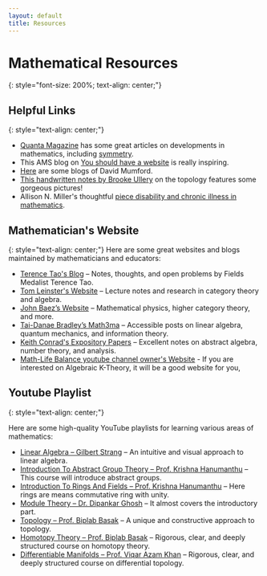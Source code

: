 ```yaml
---
layout: default
title: Resources
---
```


# Mathematical Resources
{: style="font-size: 200%; text-align: center;"}

## Helpful Links
{: style="text-align: center;"}

 - [Quanta Magazine](https://www.quantamagazine.org/mathematics/) has some great articles on developments in mathematics, including [symmetry](https://www.quantamagazine.org/symmetry-algebra-and-the-monster-20170817/).
 - This AMS blog on [You should have a website](https://blogs.ams.org/mathgradblog/) is really inspiring.
 - [Here](https://www.dam.brown.edu/people/mumford/blog.html) are some blogs of David Mumford.
 - [This handwritten notes by Brooke Ullery](https://people.math.harvard.edu/~bullery/math131/) on the topology features some gorgeous pictures!
 - Allison N. Miller's thoughtful [piece disability and chronic illness in mathematics](https://blogs.ams.org/inclusionexclusion/2021/08/23/on-disability-and-chronic-illness-in-mathematics/).

## Mathematician's Website
{: style="text-align: center;"}
Here are some great websites and blogs maintained by mathematicians and educators:

- [Terence Tao's Blog](https://www.math.ucla.edu/~tao/) – Notes, thoughts, and open problems by Fields Medalist Terence Tao.
- [Tom Leinster's Website](https://www.maths.ed.ac.uk/~tl/) – Lecture notes and research in category theory and algebra.
- [John Baez’s Website](https://math.ucr.edu/home/baez/) – Mathematical physics, higher category theory, and more.
- [Tai-Danae Bradley’s Math3ma](https://www.math3ma.com/) – Accessible posts on linear algebra, quantum mechanics, and information theory.
- [Keith Conrad's Expository Papers](https://kconrad.math.uconn.edu/blurbs/) – Excellent notes on abstract algebra, number theory, and analysis.
- [Math-Life Balance youtube channel owner's Website](https://www.muramatik.com/) - If you are interested on Algebraic K-Theory, it will be a good website for you,

## Youtube Playlist
{: style="text-align: center;"}

Here are some high-quality YouTube playlists for learning various areas of mathematics:

- [Linear Algebra – Gilbert Strang](https://www.youtube.com/watch?v=hNDFwVVKVk0&list=PLEAYkSg4uSQ1-bul680xs3oaCwI90yZHb) – An intuitive and visual approach to linear algebra.
- [Introduction To Abstract Group Theory – Prof. Krishna Hanumanthu](https://www.youtube.com/watch?v=pMzcLG6s3z0&list=PLEAYkSg4uSQ1Yhxu2U-BxtRjZElrfVVcO) – This course will introduce abstract groups.
- [Introduction To Rings And Fields – Prof. Krishna Hanumanthu](https://www.youtube.com/watch?v=yKRbG9Y5pYY&list=PLEAYkSg4uSQ3AaON5oCbS6ecwKsoopBN3) – Here rings are means commutative ring with unity.
- [Module Theory – Dr. Dipankar Ghosh](https://www.youtube.com/watch?v=HHyBTlUJyF0&list=PLY2U8CcmALO4HqPsKdghs0JMy0HUL7TLs) – It almost covers the introductory part.
- [Topology – Prof. Biplab Basak](https://www.youtube.com/watch?v=rx6zG39bUrY&list=PLZDR8Pxuv3ClQb9J0EQ4MzLhIUwIz6uPs) – A unique and constructive approach to topology.
- [Homotopy Theory – Prof. Biplab Basak](https://www.youtube.com/watch?v=xTl4ZOckZvc&list=PLZDR8Pxuv3Cn8MRGpXenNmCXGHq3_wA_p) – Rigorous, clear, and deeply structured course on homotopy theory.
- [Differentiable Manifolds – Prof. Viqar Azam Khan](https://www.youtube.com/watch?v=FaBYUNU6ubo&list=PLEhu61PV-QMY9S4X1qdXgDW7j6q4RuYIY) – Rigorous, clear, and deeply structured course on differential topology.


